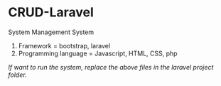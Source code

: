 # CRUD-Laravel

System Management System 
1. Framework = bootstrap, laravel 
2. Programming language = Javascript, HTML, CSS, php

*If want to run the system, replace the above files in the laravel project folder.*
